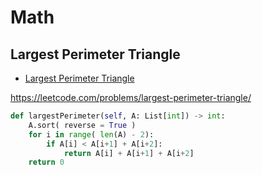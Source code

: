 # Math

## Largest Perimeter Triangle

+ [Largest Perimeter Triangle](#largest-perimeter-triangle)

https://leetcode.com/problems/largest-perimeter-triangle/

``` python
def largestPerimeter(self, A: List[int]) -> int:
    A.sort( reverse = True )
    for i in range( len(A) - 2):
        if A[i] < A[i+1] + A[i+2]:
            return A[i] + A[i+1] + A[i+2]
    return 0
```
